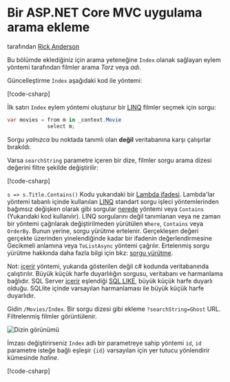 # <a name="adding-search-to-an-aspnet-core-mvc-app"></a>Bir ASP.NET Core MVC uygulama arama ekleme

tarafından [Rick Anderson](https://twitter.com/RickAndMSFT)

Bu bölümde eklediğiniz için arama yeteneğine `Index` olanak sağlayan eylem yöntemi tarafından filmler arama *Tarz* veya *adı*.

Güncelleştirme `Index` aşağıdaki kod ile yöntemi:
<!--
[!code-html[](~/tutorials/first-mvc-app/start-mvc/sample/MvcMovie/Views/Shared/_Layout.cshtml?highlight=7,31)]
-->

[!code-csharp[](~/tutorials/first-mvc-app/start-mvc/sample/MvcMovie/Controllers/MoviesController.cs?name=snippet_1stSearch)]

İlk satırı `Index` eylem yöntemi oluşturur bir [LINQ](/dotnet/standard/using-linq) filmler seçmek için sorgu:

```csharp
var movies = from m in _context.Movie
             select m;
```

Sorgu *yalnızca* bu noktada tanımlı olan **değil** veritabanına karşı çalışırlar bırakıldı.

Varsa `searchString` parametre içeren bir dize, filmler sorgu arama dizesi değerini filtre şekilde değiştirilir:

[!code-csharp[](~/tutorials/first-mvc-app/start-mvc/sample/MvcMovie/Controllers/MoviesController.cs?name=snippet_SearchNull2)]

`s => s.Title.Contains()` Kodu yukarıdaki bir [Lambda ifadesi](/dotnet/csharp/programming-guide/statements-expressions-operators/lambda-expressions). Lambda'lar yöntemi tabanlı içinde kullanılan [LINQ](/dotnet/standard/using-linq) standart sorgu işleci yöntemlerinden bağımsız değişken olarak gibi sorgular [nerede](/dotnet/api/system.linq.enumerable.where) yöntemi veya `Contains` (Yukarıdaki kod kullanılır). LINQ sorgularını değil tanımlanan veya ne zaman bir yöntemi çağrılarak değiştirilmeden yürütülen `Where`, `Contains` veya `OrderBy`. Bunun yerine, sorgu yürütme ertelenir.  Gerçekleşen değeri gerçekte üzerinden yinelendiğinde kadar bir ifadenin değerlendirmesine Gecikmeli anlamına veya `ToListAsync` yöntemi çağrılır. Ertelenmiş sorgu yürütme hakkında daha fazla bilgi için bkz: [sorgu yürütme](/dotnet/framework/data/adonet/ef/language-reference/query-execution).

Not: [içerir](/dotnet/api/system.data.objects.dataclasses.entitycollection-1.contains) yöntemi, yukarıda gösterilen değil c# kodunda veritabanında çalıştırılır. Büyük küçük harfe duyarlılığın sorgusu, veritabanı ve harmanlama bağlıdır. SQL Server [içerir](/dotnet/api/system.data.objects.dataclasses.entitycollection-1.contains) eşlendiği [SQL LIKE](/sql/t-sql/language-elements/like-transact-sql), büyük küçük harfe duyarlı olduğu. SQLlite içinde varsayılan harmanlaması ile büyük küçük harfe duyarlıdır.

Gidin `/Movies/Index`. Bir sorgu dizesi gibi ekleme `?searchString=Ghost` URL. Filtrelenmiş filmler görüntülenir.

![Dizin görünümü](~/tutorials/first-mvc-app/search/_static/ghost.png)

İmzası değiştirirseniz `Index` adlı bir parametreye sahip yöntemi `id`, `id` parametre isteğe bağlı eşleşir `{id}` varsayılan için yer tutucu yönlendirir kümesinde *haline*.

[!code-csharp[](~/tutorials/first-mvc-app/start-mvc/sample/MvcMovie/Startup.cs?highlight=5&name=snippet_1)]
